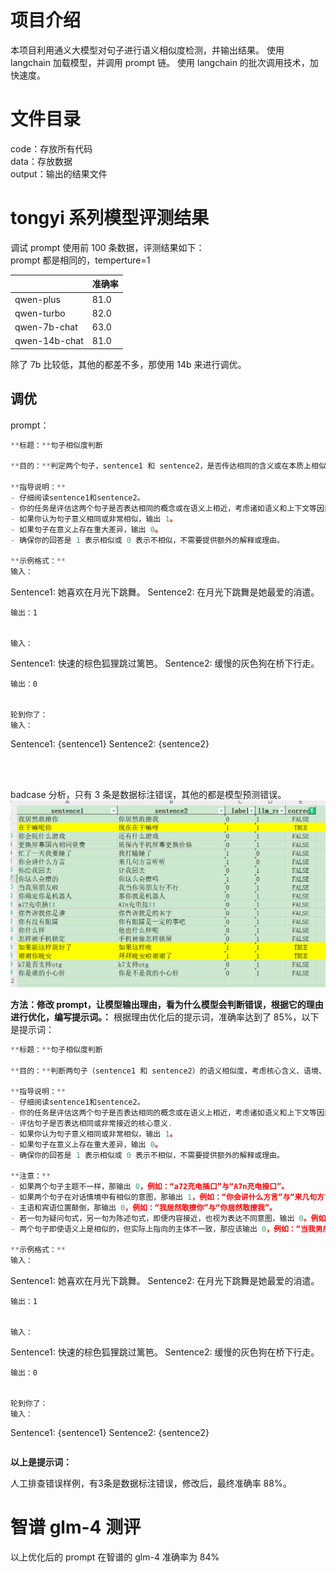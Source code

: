 # 项目介绍
本项目利用通义大模型对句子进行语义相似度检测，并输出结果。
使用 langchain 加载模型，并调用 prompt 链。
使用 langchain 的批次调用技术，加快速度。


# 文件目录
code：存放所有代码<br>
data：存放数据<br>
output：输出的结果文件

# tongyi 系列模型评测结果
调试 prompt 使用前 100 条数据，评测结果如下：<br>
prompt 都是相同的，temperture=1

|               | 准确率  |
|---------------|------|
| qwen-plus     | 81.0 |
| qwen-turbo    | 82.0 |
| qwen-7b-chat  | 63.0 |
| qwen-14b-chat | 81.0 |

除了 7b 比较低，其他的都差不多，那使用 14b 来进行调优。


## 调优
prompt：<br>
```js
**标题：**句子相似度判断

**目的：**判定两个句子，sentence1 和 sentence2，是否传达相同的含义或在本质上相似。

**指导说明：**
- 仔细阅读sentence1和sentence2。
- 你的任务是评估这两个句子是否表达相同的概念或在语义上相近，考虑诸如语义和上下文等因素。
- 如果你认为句子意义相同或非常相似，输出 1。
- 如果句子在意义上存在重大差异，输出 0。
- 确保你的回答是 1 表示相似或 0 表示不相似，不需要提供额外的解释或理由。

**示例格式：**
输入：
```
Sentence1: 她喜欢在月光下跳舞。
Sentence2: 在月光下跳舞是她最爱的消遣。
```
输出：1


输入：
```
Sentence1: 快速的棕色狐狸跳过篱笆。
Sentence2: 缓慢的灰色狗在桥下行走。
```
输出：0


轮到你了：
输入：
```
Sentence1: {sentence1}
Sentence2: {sentence2}
```
```
<br><br>
badcase 分析，只有 3 条是数据标注错误，其他的都是模型预测错误。
![](badcase.png)

**方法：修改 prompt，让模型输出理由，看为什么模型会判断错误，根据它的理由进行优化，编写提示词。：**
根据理由优化后的提示词，准确率达到了 85%，以下是提示词：
```js
**标题：**句子相似度判断

**目的：**判断两句子（sentence1 和 sentence2）的语义相似度，考虑核心含义、语境、以及可能存在的实体型号差异。

**指导说明：**
- 仔细阅读sentence1和sentence2。
- 你的任务是评估这两个句子是否表达相同的概念或在语义上相近，考虑诸如语义和上下文等因素。
- 评估句子是否表达相同或非常接近的核心意义.
- 如果你认为句子意义相同或非常相似，输出 1。
- 如果句子在意义上存在重大差异，输出 0。
- 确保你的回答是 1 表示相似或 0 表示不相似，不需要提供额外的解释或理由。

**注意：**
- 如果两个句子主题不一样，那输出 0，例如：“a72充电插口”与“A7n充电接口”。
- 如果两个句子在对话情境中有相似的意图，那输出 1，例如：“你会讲什么方言”与“来几句方言听听”。
- 主语和宾语位置颠倒，那输出 0，例如：“我居然敢撩你”与“你居然敢撩我”。
- 若一句为疑问句式，另一句为陈述句式，即便内容接近，也视为表达不同意图，输出 0。例如，将“你是谁的小心肝”（疑问语气）与“你是不是我的小心肝”（疑问语气，尽管原说明有误，应同样视为疑问句）的情况，调整理解为对比“你是谁的小心肝”（疑问）与“你是我的小心肝”（陈述），则因语气不同，应输出 0。
- 两个句子即使语义上是相似的，但实际上指向的主体不一致，那应该输出 0，例如：“当我男朋友啦”与“我当你男朋友行不行”，第一句话是以女孩的角度，而第二句话是以男生的角度。

**示例格式：**
输入：
```
Sentence1: 她喜欢在月光下跳舞。
Sentence2: 在月光下跳舞是她最爱的消遣。
```
输出：1


输入：
```
Sentence1: 快速的棕色狐狸跳过篱笆。
Sentence2: 缓慢的灰色狗在桥下行走。
```
输出：0


轮到你了：
输入：
```
Sentence1: {sentence1}
Sentence2: {sentence2}
```
```

**以上是提示词：**<br>

人工排查错误样例，有3条是数据标注错误，修改后，最终准确率 88%。

# 智谱 glm-4 测评
以上优化后的 prompt 在智谱的 glm-4 准确率为 84%